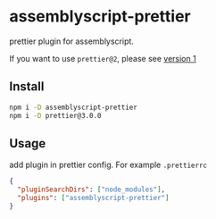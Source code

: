 # assemblyscript-prettier

prettier plugin for assemblyscript.

If you want to use `prettier@2`, please see [version 1](https://www.npmjs.com/package/assemblyscript-prettier/v/1.0.7)

## Install

```bash
npm i -D assemblyscript-prettier
npm i -D prettier@3.0.0
```

## Usage

add plugin in prettier config. For example `.prettierrc`

```json
{
  "pluginSearchDirs": ["node_modules"],
  "plugins": ["assemblyscript-prettier"]
}
```
